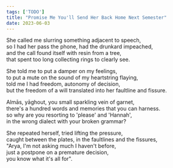 ```yaml
---
tags: ['TODO']
title: "Promise Me You'll Send Her Back Home Next Semester"
date: 2023-06-03
---
```


She called me slurring something adjacent to speech,  
so I had her pass the phone, had the drunkard impeached,  
and the call found itself with resin from a tree,  
that spent too long collecting rings to clearly see.

She told me to put a damper on my feelings,  
to put a mute on the sound of my heartstring flaying,  
told me I had freedom, autonomy of decision,  
but the freedom of a will translated into her faultline and fissure.

Almās, yāghout, you small sparkling vein of garnet,  
there's a hundred words and memories that you can harness.  
so why are you resorting to 'please' and 'Hannah',  
in the wrong dialect with your broken grammar?

She repeated herself, tried lifting the pressure,  
caught between the plates, in the faultlines and the fissures,  
"Arya, I'm not asking much I haven't before,  
just a postpone on a premature decision,  
you know what it's all for".
